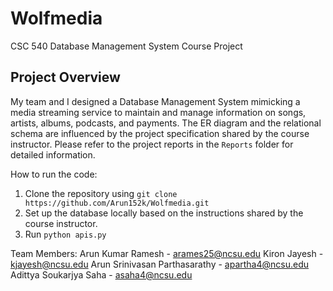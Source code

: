 # Wolfmedia
CSC 540 Database Management System Course Project

## Project Overview

My team and I designed a Database Management System mimicking a media streaming service to maintain and manage information on songs, artists, albums, podcasts, and payments. The ER diagram and the relational schema are influenced by the project specification shared by the course instructor. Please refer to the project reports in the `Reports` folder for detailed information. 

How to run the code:
1. Clone the repository using `git clone https://github.com/Arun152k/Wolfmedia.git`
2. Set up the database locally based on the instructions shared by the course instructor.
3. Run `python apis.py`

Team Members:
Arun Kumar Ramesh - arames25@ncsu.edu
Kiron Jayesh - kjayesh@ncsu.edu
Arun Srinivasan Parthasarathy - apartha4@ncsu.edu
Adittya Soukarjya Saha - asaha4@ncsu.edu
